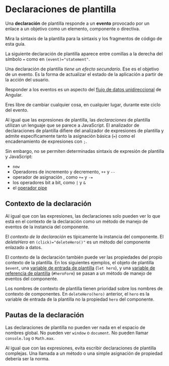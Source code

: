 # Declaraciones de plantilla

Una **declaración** de plantilla responde a un **evento** provocado por un enlace a un objetivo
como un elemento, componente o directiva.

<div class="alert is-helpful">

Mira la <live-example name="template-syntax">sintaxis de la plantilla</live-example> para
la sintaxis y los fragmentos de código de esta guía.

</div>

La siguiente declaración de plantilla aparece entre comillas a la derecha del símbolo `=`&nbsp;como en `(event)="statement"`.

<code-example path="template-syntax/src/app/app.component.html" region="context-component-statement" header="src/app/app.component.html"></code-example>

Una declaración de plantilla *tiene un efecto secundario*.
Ese es el objetivo de un evento.
Es la forma de actualizar el estado de la aplicación a partir de la acción del usuario.


<div class="alert is-helpful">

Responder a los eventos es un aspecto del [flujo de datos unidireccional](guide/glossary#unidirectional-data-flow) de Angular.

</div>
Eres libre de cambiar cualquier cosa, en cualquier lugar, durante este ciclo del evento.

Al igual que las expresiones de plantilla, las *declaraciones* de plantilla utilizan un lenguaje que se parece a JavaScript.
El analizador de declaraciones de plantilla difiere del analizador de expresiones de plantilla y
admite específicamente tanto la asignación básica (`=`) como el encadenamiento de expresiones con <code>;</code>.

Sin embargo, no se permiten determinadas sintaxis de expresión de plantilla y JavaScript:

* <code>new</code>
* Operadores de incremento y decremento, `++` y `--`
* operador de asignación , como `+=` y `-=`
* los operadores bit a bit, como `|` y `&`
* el [operador pipe](guide/template-expression-operators#pipe)

## Contexto de la declaración

Al igual que con las expresiones, las declaraciones solo pueden ver lo que está en el contexto de la declaración
como un método de manejo de eventos de la instancia del componente.

El *contexto de la declaración* es típicamente la instancia del componente.
El *deleteHero* en `(click)="deleteHero()"` es un método del componente enlazado a datos.

<code-example path="template-syntax/src/app/app.component.html" region="context-component-statement" header="src/app/app.component.html"></code-example>

El contexto de la declaración también puede ver las propiedades del propio contexto de la plantilla.
En los siguientes ejemplos, el objeto de plantilla `$event`,
una [variable de entrada de plantilla](guide/built-in-directives#template-input-variable) (`let hero`),
y una [variable de referencia de plantilla](guide/template-reference-variables) (`#heroForm`)
se pasan a un método de manejo de eventos del componente.

<code-example path="template-syntax/src/app/app.component.html" region="context-var-statement" header="src/app/app.component.html"></code-example>

Los nombres de contexto de plantilla tienen prioridad sobre los nombres de contexto de componentes.
En `deleteHero(hero)` anterior, el `hero` es la variable de entrada de la plantilla
no la propiedad `hero` del componente.

## Pautas de la declaración

Las declaraciones de plantilla no pueden ver nada en el espacio de nombres global. No
pueden ver `window` o `document`.
No pueden llamar `console.log` o `Math.max`.

Al igual que con las expresiones, evita escribir declaraciones de plantilla complejas.
Una llamada a un método o una simple asignación de propiedad debería ser la norma.
